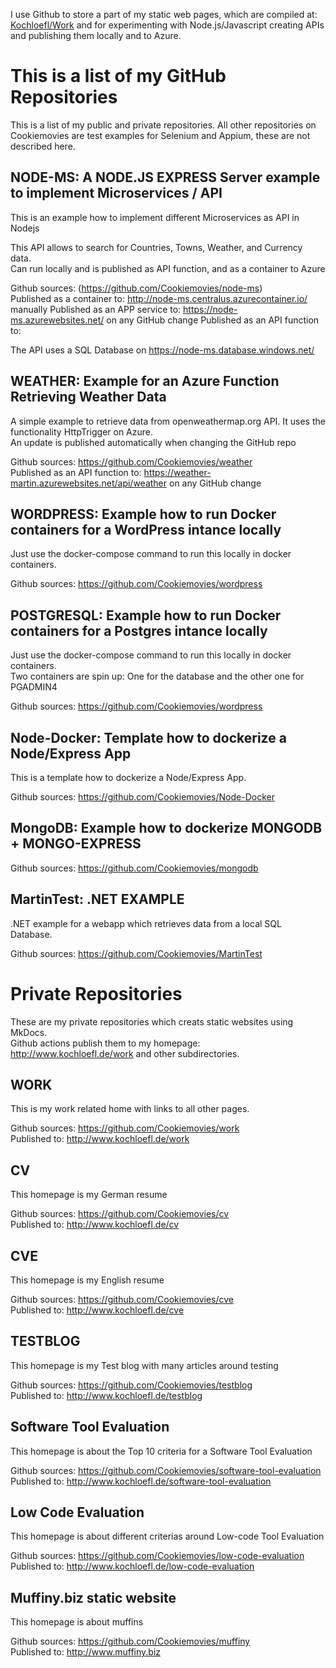 I use Github to store a part of my static web pages, which are compiled at: [Kochloefl/Work](http://www.kochloefl.de/work) and for experimenting with Node.js/Javascript creating APIs and publishing them locally and to Azure.  

# This is a list of my GitHub Repositories
  
This is a list of my public and private repositories.
All other repositories on Cookiemovies are test examples for Selenium and Appium, these are not described here.
    
## NODE-MS: A NODE.JS EXPRESS Server example to implement Microservices / API
  
This is an example how to implement different Microservices as API in Nodejs  
  
This API allows to search for Countries, Towns, Weather, and Currency data.  
Can run locally and is published as API function, and as a container to Azure   

Github sources: (https://github.com/Cookiemovies/node-ms)  
Published as a container to: http://node-ms.centralus.azurecontainer.io/  manually
Published as an APP service to: https://node-ms.azurewebsites.net/  on any GitHub change
Published as an API function to:  
  
The API uses a SQL Database on https://node-ms.database.windows.net/
  
## WEATHER: Example for an Azure Function Retrieving Weather Data
  
A simple example to retrieve data from openweathermap.org API.
It uses the functionality HttpTrigger on Azure.  
An update is published automatically when changing the GitHub repo  
  
Github sources: https://github.com/Cookiemovies/weather  
Published as an API function to: https://weather-martin.azurewebsites.net/api/weather on any GitHub change  
  
## WORDPRESS: Example how to run Docker containers for a WordPress intance locally
  
Just use the docker-compose command to run this locally in docker containers.  
  
Github sources: https://github.com/Cookiemovies/wordpress  
  
## POSTGRESQL: Example how to run Docker containers for a Postgres intance locally
  
Just use the docker-compose command to run this locally in docker containers.  
Two containers are spin up: One for the database and the other one for PGADMIN4
  
Github sources: https://github.com/Cookiemovies/wordpress  
  
## Node-Docker: Template how to dockerize a Node/Express App
  
This is a template how to dockerize a Node/Express App.  
  
Github sources: https://github.com/Cookiemovies/Node-Docker  
  
## MongoDB: Example how to dockerize MONGODB + MONGO-EXPRESS
  
Github sources: https://github.com/Cookiemovies/mongodb  
  
## MartinTest: .NET EXAMPLE
  
.NET example for a webapp which retrieves data from a local SQL Database.    
  
Github sources: https://github.com/Cookiemovies/MartinTest
  
# Private Repositories

These are my private repositories which creats static websites using MkDocs.   
Github actions publish them to my homepage: http://www.kochloefl.de/work and other subdirectories.   
  
## WORK
  
This is my work related home with links to all other pages.   
  
Github sources: https://github.com/Cookiemovies/work  
Published to:   http://www.kochloefl.de/work  
  
## CV
  
This homepage is my German resume  
  
Github sources: https://github.com/Cookiemovies/cv  
Published to:   http://www.kochloefl.de/cv  
  
## CVE
  
This homepage is my English resume  
  
Github sources: https://github.com/Cookiemovies/cve  
Published to:   http://www.kochloefl.de/cve  
  
## TESTBLOG
    
This homepage is my Test blog with many articles around testing  
  
Github sources: https://github.com/Cookiemovies/testblog  
Published to:   http://www.kochloefl.de/testblog  
  
## Software Tool Evaluation
  
This homepage is about the Top 10 criteria for a Software Tool Evaluation  
  
Github sources: https://github.com/Cookiemovies/software-tool-evaluation  
Published to:   http://www.kochloefl.de/software-tool-evaluation  
  
## Low Code Evaluation
  
This homepage is about different criterias around Low-code Tool Evaluation  
  
Github sources: https://github.com/Cookiemovies/low-code-evaluation  
Published to:   http://www.kochloefl.de/low-code-evaluation  
  
## Muffiny.biz static website
  
This homepage is about muffins  
  
Github sources: https://github.com/Cookiemovies/muffiny  
Published to:   http://www.muffiny.biz
  


